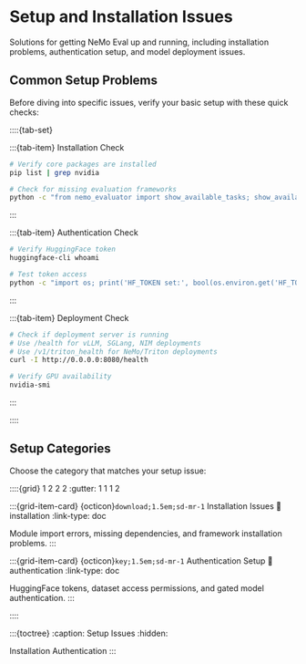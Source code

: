 # Setup and Installation Issues

Solutions for getting NeMo Eval up and running, including installation problems, authentication setup, and model deployment issues.

## Common Setup Problems

Before diving into specific issues, verify your basic setup with these quick checks:

::::{tab-set}

:::{tab-item} Installation Check

```bash
# Verify core packages are installed
pip list | grep nvidia

# Check for missing evaluation frameworks
python -c "from nemo_evaluator import show_available_tasks; show_available_tasks()"
```

:::

:::{tab-item} Authentication Check

```bash
# Verify HuggingFace token
huggingface-cli whoami

# Test token access
python -c "import os; print('HF_TOKEN set:', bool(os.environ.get('HF_TOKEN')))"
```

:::

:::{tab-item} Deployment Check

```bash
# Check if deployment server is running
# Use /health for vLLM, SGLang, NIM deployments
# Use /v1/triton_health for NeMo/Triton deployments
curl -I http://0.0.0.0:8080/health

# Verify GPU availability
nvidia-smi
```

:::

::::

## Setup Categories

Choose the category that matches your setup issue:

::::{grid} 1 2 2 2
:gutter: 1 1 1 2

:::{grid-item-card} {octicon}`download;1.5em;sd-mr-1` Installation Issues
:link: installation
:link-type: doc

Module import errors, missing dependencies, and framework installation problems.
:::

:::{grid-item-card} {octicon}`key;1.5em;sd-mr-1` Authentication Setup
:link: authentication
:link-type: doc

HuggingFace tokens, dataset access permissions, and gated model authentication.
:::

::::

:::{toctree}
:caption: Setup Issues
:hidden:

Installation <installation>
Authentication <authentication>
:::
